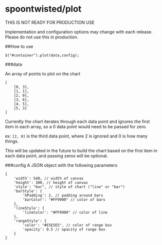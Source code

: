 spoontwisted/plot
========

THIS IS NOT READY FOR PRODUCTION USE

Implementation and configuration options may change with each release. Please do not use this in production.

##How to use

`$("#container").plot(data,config);`

###data

An array of points to plot on the chart

    [  
        [0, 3],  
        [1, 1],  
        [2, 0],  
        [3, 6],  
        [4, 5],  
        [5, 3]  
    ]

Currently the chart iterates through each data point and ignores the first item in each array, so a 0 data point would need to be passed for zero.  

ex: `[2, 0]` is the third data point, where 2 is ignored and 0 is how many things.

This will be updated in the future to build the chart based on the first item in each data point, and passing zeros will be optional.

###config
A JSON object with the following parameters

    {  
        'width': 540, // width of canvas
        'height': 300, // height of canvas
        'style': "bar", // style of chart ("line" or "bar")
        'barStyle': {
            'hPadding': 2, // padding around bars
            'barColor': "#FF9900" // color of bars
        },
        'lineStyle': {
            'lineColor': "#FF9900" // color of line
        },  
        'rangeStyle': {
            'color': "#E5E5E5", // color of range box
            'opacity': 0.5 // opacity of range box
        }
    }

